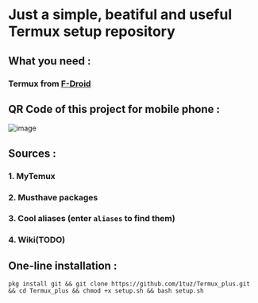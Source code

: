 # Just a simple, beatiful and useful Termux setup repository
## What you need :
### Termux from [F-Droid](https://f-droid.org/ru/packages/com.termux)
## QR Code of this project for mobile phone :
![image](https://user-images.githubusercontent.com/58532577/183144744-edfc4ca9-a3a1-4cc6-b844-93827777b684.png)
## Sources :
### 1. MyTemux
### 2. Musthave packages
### 3. Cool aliases (enter ```aliases``` to find them)
### 4. Wiki(TODO)
## One-line installation :
```
pkg install git && git clone https://github.com/1tuz/Termux_plus.git && cd Termux_plus && chmod +x setup.sh && bash setup.sh
```
